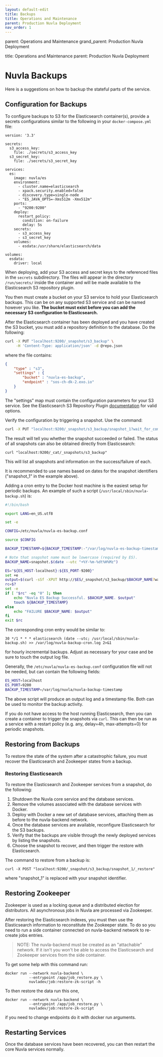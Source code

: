 ```yaml
---
layout: default-edit
title: Backups
title: Operations and Maintenance
parent: Production Nuvla Deployment
nav_order: 1
---
```



parent: Operations and Maintenance
grand_parent: Production Nuvla Deployment


title: Operations and Maintenance
parent: Production Nuvla Deployment



Nuvla Backups
=============

Here is a suggestions on how to backup the stateful parts of the service.

## Configuration for Backups

To configure backups to S3 for the Elasticsearch container(s), provide a secrets configurations similar to the following in your `docker-compose.yml` file:

```
version: '3.3'

secrets:
  s3_access_key:
    file: ./secrets/s3_access_key
  s3_secret_key:
    file: ./secrets/s3_secret_key

services:
  es:
    image: nuvla/es
    environment:
      - cluster.name=elasticsearch
      - xpack.security.enabled=false
      - discovery.type=single-node
      - "ES_JAVA_OPTS=-Xms512m -Xmx512m"
    ports:
      - "9200:9200"
    deploy:
      restart_policy:
        condition: on-failure
        delay: 5s
    secrets:
      - s3_access_key
      - s3_secret_key
    volumes:
      - esdata:/usr/share/elasticsearch/data

volumes:
  esdata:
    driver: local
```

When deploying, add your S3 access and secret keys to the referenced files in the `secrets` subdirectory.  The files will appear in the directory `/run/secrets/` inside the container and will be made available to the Elasticsearch S3 repository plugin.

You then must create a bucket on your S3 service to hold your Elasticsearch backups. This can be on any supported S3 service and can be named however you like. **The bucket must exist before you can add the necessary S3 configuration to Elasticsearch.**

After the Elasticsearch container has been deployed and you have created the S3 bucket, you must add a repository definition to the database. Do the following:

```sh
curl -X PUT "localhost:9200/_snapshot/s3_backup" \
     -H 'Content-Type: application/json' -d @repo.json
```

where the file contains:

```json
{
    "type" : "s3",
    "settings" : {
        "bucket" : "nuvla-es-backup",
        "endpoint" : "sos-ch-dk-2.exo.io"
    }
}

```

The "settings" map must contain the configuration parameters for your S3 service.  See the Elasticsearch S3 Repository Plugin [documentation](https://www.elastic.co/guide/en/elasticsearch/plugins/current/repository-s3.html) for valid options.

Verify the configuration by triggering a snapshot. Use the command:

```sh
curl -X PUT "localhost:9200/_snapshot/s3_backup/snapshot_1?wait_for_completion=true"
```

The result will tell you whether the snapshot succeeded or failed. The status of all snapshots can also be obtained directly from Elasticsearch:

```
curl "localhost:9200/_cat/_snapshots/s3_backup"
```

This will list all snapshots and information on the success/failure of each.

It is recommended to use names based on dates for the snapshot identifiers ("snapshot_1" in the example above).

Adding a cron entry to the Docker host machine is the easiest setup for periodic backups.  An example of such a script (`/usr/local/sbin/nuvla-backup.sh`) is:

```sh
#!/bin/bash

export LANG=en_US.utf8

set -e

CONFIG=/etc/nuvla/nuvla-es-backup.conf

source $CONFIG

BACKUP_TIMESTAMP=${BACKUP_TIMESTAMP:-"/var/log/nuvla-es-backup-timestamp"}

# Note that snapshot name must be lowercase (required by ES).
BACKUP_NAME=snapshot.$(date --utc "+%Y-%m-%dt%H%Mz")

ES="${ES_HOST-localhost}:${ES_PORT-9200}"
set +e
output=$(curl -sSf -XPUT http://$ES/_snapshot/s3_backup/$BACKUP_NAME?wait_for_completion=true 2>&1)
rc=$?
set -e
if [ "$rc" -eq "0" ]; then
    echo "Nuvla ES Backup Successful. $BACKUP_NAME. $output"
    touch ${BACKUP_TIMESTAMP}
else
    echo "FAILURE $BACKUP_NAME: $output"
fi
exit $rc
```

The corresponding cron entry would be similar to:

```
30 */1 * * * elasticsearch (date --utc; /usr/local/sbin/nuvla-backup.sh) >> /var/log/nuvla-backup-cron.log 2>&1
```

for hourly incremental backups. Adjust as necessary for your case and be sure to touch the output log file.

Generally, the `/etc/nuvla/nuvla-es-backup.conf` configuration file will not be needed, but can contain the following fields:

```sh
ES_HOST=localhost
ES_PORT=9200
BACKUP_TIMESTAMP=/var/log/nuvla/nuvla-backup-timestamp
```

The above script will produce an output log and a timestamp file. Both can be used to monitor the backup activity.

If you do not have access to the host running Elasticsearch, then you can create a container to trigger the snapshots via `curl`.  This can then be run as a service with a restart policy (e.g. any, delay=4h, max-attempts=0) for periodic snapshots.

## Restoring from Backups

To restore the state of the system after a catastrophic failure, you must recover the Elasticsearch and Zookeeper states from a backup.

### Restoring Elasticsearch

To restore the Elasticsearch and Zookeeper services from a snapshot, do the following:

 1. Shutdown the Nuvla core service and the database services.
 1. Remove the volumes associated with the database services with Docker.
 1. Deploy with Docker a new set of database services, attaching them as before to the nuvla-backend network. 
 1. Once the database services are available, reconfigure Elasticsearch for the S3 backups.
 1. Verify that the backups are visible through the newly deployed
    services by listing the snapshots.
 1. Choose the snapshot to recover, and then trigger the restore with
    Elasticsearch. 

The command to restore from a backup is:

```
curl -X POST "localhost:9200/_snapshot/s3_backup/snapshot_1/_restore"
```

where "snapshot_1" is replaced with your snapshot identifier. 

## Restoring Zookeeper

Zookeeper is used as a locking queue and a distributed election for distributors. All asynchronous jobs in Nuvla are processed via Zookeeper. 

After restoring the Elasticsearch indexes, you must then use the Elasticsearch information to reconstitute the Zookeeper state.  To do so you need to run a side container connected on nuvla-backend network to re-create jobs entries.

> NOTE: The nuvla-backend must be created as an "attachable" network. If it isn't you won't be able to access the Elasticsearch and Zookeeper services from the side container.

To get some help with this command run:

```
docker run --network nuvla-backend \
           --entrypoint /app/job_restore.py \
           nuvladev/job:restore-zk-script -h
```

To then restore the data run this one,

```
docker run --network nuvla-backend \
           --entrypoint /app/job_restore.py \
           nuvladev/job:restore-zk-script
```

if you need to change endpoints do it with docker run arguments.

## Restarting Services

Once the database services have been recovered, you can then restart the core Nuvla services normally.
